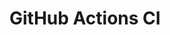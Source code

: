 # GitHub Actions CI
































































































































































































































































































































































































































































































































































































































































































































































































































































































































































































































































































































































































































































































































































































































































































































































































































































































































































































































































































































































































































































































































































































































































































































































































































































































































































































































































































